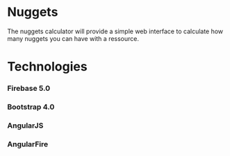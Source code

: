 # Nuggets

The nuggets calculator will provide a simple web interface to calculate how many nuggets you can have with a ressource.

# Technologies

### Firebase 5.0
### Bootstrap 4.0
### AngularJS 
### AngularFire